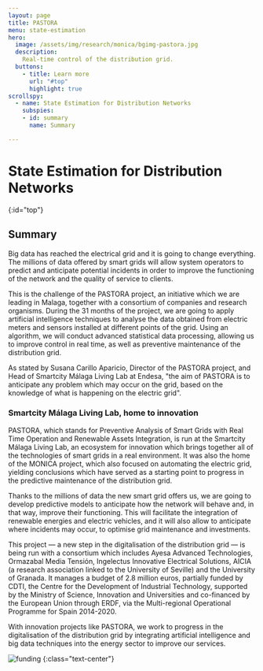 ```yaml
---
layout: page
title: PASTORA
menu: state-estimation
hero: 
  image: /assets/img/research/monica/bgimg-pastora.jpg
  description:
    Real-time control of the distribution grid.
  buttons:
    - title: Learn more
      url: "#top"
      highlight: true
scrollspy:
  - name: State Estimation for Distribution Networks
    subspies:
    - id: summary
      name: Summary

---
```


# State Estimation for Distribution Networks
{:id="top"}
## Summary

Big data has reached the electrical grid and it is going to change everything. The millions of data offered by smart grids will allow system operators to predict and anticipate potential incidents in order to improve the functioning of the network and the quality of service to clients.

This is the challenge of the PASTORA project, an initiative which we are leading in Malaga, together with a consortium of companies and research organisms. During the 31 months of the project, we are going to apply artificial intelligence techniques to analyse the data obtained from electric meters and sensors installed at different points of the grid. Using an algorithm, we will conduct advanced statistical data processing, allowing us to improve control in real time, as well as preventive maintenance of the distribution grid.

As stated by Susana Carillo Aparicio, Director of the PASTORA project, and Head of Smartcity Málaga Living Lab at Endesa, "the aim of PASTORA is to anticipate any problem which may occur on the grid, based on the knowledge of what is happening on the electric grid".

### Smartcity Málaga Living Lab, home to innovation

PASTORA, which stands for Preventive Analysis of Smart Grids with Real Time Operation and Renewable Assets Integration, is run at the Smartcity Málaga Living Lab, an ecosystem for innovation which brings together all of the technologies of smart grids in a real environment. It was also the home of the MONICA project, which also focused on automating the electric grid, yielding conclusions which have served as a starting point to progress in the predictive maintenance of the distribution grid.

Thanks to the millions of data the new smart grid offers us, we are going to develop predictive models to anticipate how the network will behave and, in that way, improve their functioning. This will facilitate the integration of renewable energies and electric vehicles, and it will also allow to anticipate where incidents may occur, to optimise grid maintenance and investments.

This project — a new step in the digitalisation of the distribution grid — is being run with a consortium which includes Ayesa Advanced Technologies, Ormazabal Media Tensión, Ingelectus Innovative Electrical Solutions, AICIA (a research association linked to the University of Seville) and the University of Granada. It manages a budget of 2.8 million euros, partially funded by CDTI, the Centre for the Development of Industrial Technology, supported by the Ministry of Science, Innovation and Universities and co-financed by the European Union through ERDF, via the Multi-regional Operational Programme for Spain 2014-2020.

With innovation projects like PASTORA, we work to progress in the digitalisation of the distribution grid by integrating artificial intelligence and big data techniques into the energy sector to improve our services.

![funding](https://www.endesa.com/content/dam/endesa-com/home/proyectos/imagenes/2019/02/15.%20logos-proyecto-pastora.jpg)
{:class="text-center"}

